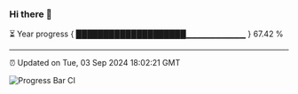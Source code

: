 ### Hi there 👋

⏳ Year progress { ████████████████████▁▁▁▁▁▁▁▁▁▁ } 67.42 %

---

⏰ Updated on Tue, 03 Sep 2024 18:02:21 GMT

![Progress Bar CI](https://github.com/EinsPommes/EinsPommes/blob/main/.github/workflows/main.yml)
